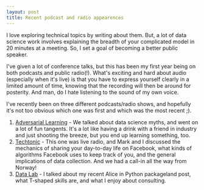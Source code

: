 ```yaml
---
layout: post
title: Recent podcast and radio appearences
---
```



I love exploring technical topics by writing about them. But, a lot of data science work involves explaining the breadth of your complicated model in 20 minutes at a meeting. So, I set a goal of becoming a better public speaker. 

I've given a lot of conference talks, but this has been my first year being on both podcasts and public radio(!). What's exciting and hard about audio (especially when it's live) is that you have to express yourself clearly in a limited amount of time, knowing that the recording will then be around for posterity. And man, do I hate listening to the sound of my own voice. 

I've recently been on three different podcasts/radio shows, and hopefully it's not too obvious which one was first and which was the most recent ;). 


1. [Adversarial Learning](http://adversariallearning.com/episode-12-data-science-myths.html) - We talked about data science myths, and went on a lot of fun tangents. It's a lot like having a drink with a friend in industry and just shooting the breeze, but you end up learning something, too. 
2. [Techtonic](http://www.wfmu.org/playlists/shows/74886) - This one was live radio, and Mark and I discussed the mechanics of sharing your day-to-day life on Facebook, what kinds of algorithms Facebook uses to keep track of you, and the general implications of data collection. And we had a call-in all the way from Norway!
3. [Data Lab](https://www.thedatalab.io/podcasts/2017/10/4/vicki-boykis) - I talked about my recent Alice in Python packageland post, what T-shaped skills are, and what I enjoy about consulting. 
